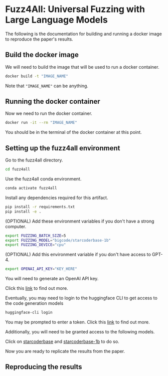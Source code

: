 # Fuzz4All: Universal Fuzzing with Large Language Models

The following is the documentation for building and running a docker image to reproduce the paper's results.

## Build the docker image

We will need to build the image that will be used to run a docker container.

```bash
docker build -t "IMAGE_NAME"

```

Note that `"IMAGE_NAME"` can be anything.

## Running the docker container

Now we need to run the docker container.

```bash
docker run -it --rm "IMAGE_NAME"

```

You should be in the terminal of the docker container at this point.

## Setting up the fuzz4all environment

Go to the fuzz4all directory.

```bash
cd fuzz4all

```

Use the fuzz4all conda environment.

```bash
conda activate fuzz4all

```

Install any dependencies required for this artifact.

```bash
pip install -r requirements.txt
pip install -e .

```

(OPTIONAL) Add these environment variables if you don't have a strong computer.

```bash
export FUZZING_BATCH_SIZE=5
export FUZZING_MODEL="bigcode/starcoderbase-1b"
export FUZZING_DEVICE="cpu"

```

(OPTIONAL) Add this environment variable if you don't have access to GPT-4.

```bash
export OPENAI_API_KEY="KEY_HERE"

```

You will need to generate an OpenAI API key.

Click this [link](https://platform.openai.com/docs/quickstart?context=python) to find out more.

Eventually, you may need to login to the huggingface CLI to get access to the code generation models

```bash
huggingface-cli login

```

You may be prompted to enter a token. Click this [link](https://huggingface.co/docs/hub/security-tokens) to find out more.

Additionally, you will need to be granted access to the following models.

Click on [starcoderbase](https://huggingface.co/bigcode/starcoderbase) and [starcoderbase-1b](https://huggingface.co/bigcode/starcoderbase-1b) to do so.

Now you are ready to replicate the results from the paper.

## Reproducing the results
